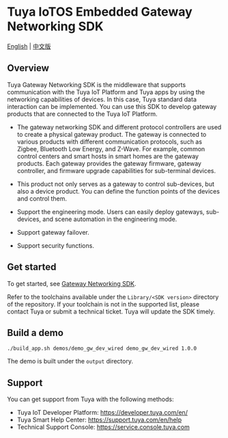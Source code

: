 # Tuya IoTOS Embedded Gateway Networking SDK

[English](README.md) | [中文版](README_cn.md)

## Overview

Tuya Gateway Networking SDK is the middleware that supports communication with the Tuya IoT Platform and Tuya apps by using the networking capabilities of devices. In this case, Tuya standard data interaction can be implemented. You can use this SDK to develop gateway products that are connected to the Tuya IoT Platform.

- The gateway networking SDK and different protocol controllers are used to create a physical gateway product. The gateway is connected to various products with different communication protocols, such as Zigbee, Bluetooth Low Energy, and Z-Wave. For example, common control centers and smart hosts in smart homes are the gateway products. Each gateway provides the gateway firmware, gateway controller, and firmware upgrade capabilities for sub-terminal devices.

- This product not only serves as a gateway to control sub-devices, but also a device product. You can define the function points of the devices and control them.
- Support the engineering mode. Users can easily deploy gateways, sub-devices, and scene automation in the engineering mode.
- Support gateway failover.
- Support security functions.

## Get started

To get started, see [Gateway Networking SDK](https://developer.tuya.com/en/docs/iot/smart-product-solution/product-solutiongateway/gateway-link-sdk-access-solution/tuya-gateway-link-sdk-development-manual?id=K9ducoah42rl2).

Refer to the toolchains available under the `Library/<SDK version>` directory of the repository. If your toolchain is not in the supported list, please contact Tuya or submit a technical ticket. Tuya will update the SDK timely.

## Build a demo

  ```
  ./build_app.sh demos/demo_gw_dev_wired demo_gw_dev_wired 1.0.0
  ```
  
  The demo is built under the `output` directory.


## Support

You can get support from Tuya with the following methods:

- Tuya IoT Developer Platform: https://developer.tuya.com/en/
- Tuya Smart Help Center: https://support.tuya.com/en/help
- Technical Support Console: https://service.console.tuya.com


